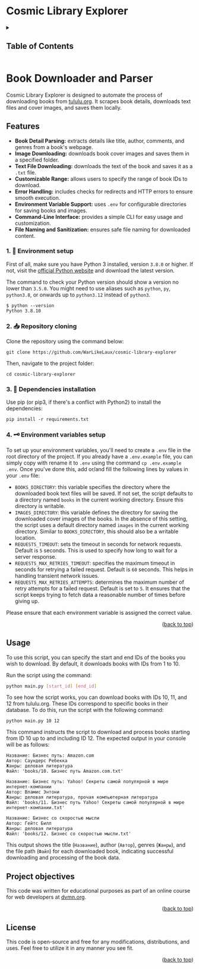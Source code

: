 <a name="readme-top"></a>

# Cosmic Library Explorer

<details>
<summary><h2>Table of Contents</h2></summary>

  - [Overview](#overview)
  - [Features](#features)
  - [Installation](#installation)
  - [Usage](#usage)
  - [Project objectives](#project-objectives)
  - [License](#license)
</details>

# Book Downloader and Parser

Cosmic Library Explorer is designed to automate the process of downloading books from [tululu.org](https://tululu.org). It scrapes book details, downloads text files and cover images, and saves them locally.

## Features

- **Book Detail Parsing:** extracts details like title, author, comments, and genres from a book's webpage.
- **Image Downloading:** downloads book cover images and saves them in a specified folder.
- **Text File Downloading:** downloads the text of the book and saves it as a `.txt` file.
- **Customizable Range:** allows users to specify the range of book IDs to download.
- **Error Handling:** includes checks for redirects and HTTP errors to ensure smooth execution.
- **Environment Variable Support:** uses `.env` for configurable directories for saving books and images.
- **Command-Line Interface:** provides a simple CLI for easy usage and customization.
- **File Naming and Sanitization:** ensures safe file naming for downloaded content.

### 1. 🐍 Environment setup

First of all, make sure you have Python 3 installed, version `3.8.0` or higher. If not, visit the [official Python website](https://www.python.org/) and download the latest version.

The command to check your Python version should show a version no lower than `3.5.0`. You might need to use aliases such as `python`, `py`, `python3.8`, or onwards up to `python3.12` instead of `python3`.

```
$ python --version
Python 3.8.10
```

### 2. 📥 Repository cloning

Clone the repository using the command below:

```
git clone https://github.com/WarLikeLaux/cosmic-library-explorer
```

Then, navigate to the project folder:

```
cd cosmic-library-explorer
```

### 3. 🧩 Dependencies installation

Use pip (or pip3, if there's a conflict with Python2) to install the dependencies:

```
pip install -r requirements.txt
```

### 4. 🗝️ Environment variables setup

To set up your environment variables, you'll need to create a `.env` file in the root directory of the project. If you already have a `.env.example` file, you can simply copy with rename it to `.env` using the command `cp .env.example .env`. Once you've done this, add or/and fill the following lines by values in your `.env` file:

- `BOOKS_DIRECTORY`: this variable specifies the directory where the downloaded book text files will be saved. If not set, the script defaults to a directory named `books` in the current working directory. Ensure this directory is writable.
- `IMAGES_DIRECTORY`: this variable defines the directory for saving the downloaded cover images of the books. In the absence of this setting, the script uses a default directory named `images` in the current working directory. Similar to `BOOKS_DIRECTORY`, this should also be a writable location.
- `REQUESTS_TIMEOUT`: sets the timeout in seconds for network requests. Default is `5` seconds. This is used to specify how long to wait for a server response.
- `REQUESTS_MAX_RETRIES_TIMEOUT`: specifies the maximum timeout in seconds for retrying a failed request. Default is `60` seconds. This helps in handling transient network issues.
- `REQUESTS_MAX_RETRIES_ATTEMPTS`: determines the maximum number of retry attempts for a failed request. Default is set to `5`. It ensures that the script keeps trying to fetch data a reasonable number of times before giving up.

Please ensure that each environment variable is assigned the correct value.

<p align="right">(<a href="#readme-top">back to top</a>)</p>

## Usage

To use this script, you can specify the start and end IDs of the books you wish to download. By default, it downloads books with IDs from 1 to 10. 

Run the script using the command:

```bash
python main.py [start_id] [end_id]
```

To see how the script works, you can download books with IDs 10, 11, and 12 from tululu.org. These IDs correspond to specific books in their database. To do this, run the script with the following command:

```
python main.py 10 12
```

This command instructs the script to download and process books starting from ID 10 up to and including ID 12. The expected output in your console will be as follows:

```
Название: Бизнес путь: Amazon.com
Автор: Саундерс Ребекка
Жанры: деловая литература
Файл: 'books/10. Бизнес путь Amazon.com.txt'

Название: Бизнес путь: Yahoo! Секреты самой популярной в мире интернет-компании
Автор: Вламис Энтони
Жанры: деловая литература, прочая компьютерная литература
Файл: 'books/11. Бизнес путь Yahoo! Секреты самой популярной в мире интернет-компании.txt'

Название: Бизнес со скоростью мысли
Автор: Гейтс Билл
Жанры: деловая литература
Файл: 'books/12. Бизнес со скоростью мысли.txt'
```

This output shows the title (`Название`), author (`Автор`), genres (`Жанры`), and the file path (`Файл`) for each downloaded book, indicating successful downloading and processing of the book data.

## Project objectives

This code was written for educational purposes as part of an online course for web developers at [dvmn.org](https://dvmn.org/).

<p align="right">(<a href="#readme-top">back to top</a>)</p>

## License

This code is open-source and free for any modifications, distributions, and uses. Feel free to utilize it in any manner you see fit.

<p align="right">(<a href="#readme-top">back to top</a>)</p>